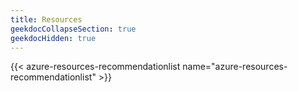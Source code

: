 ```yaml
---
title: Resources
geekdocCollapseSection: true
geekdocHidden: true
---
```


{{< azure-resources-recommendationlist name="azure-resources-recommendationlist" >}}
